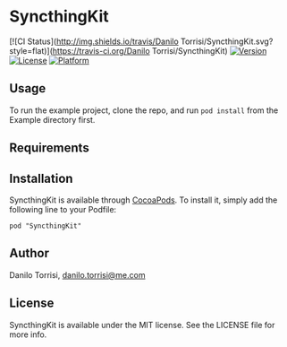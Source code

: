 # SyncthingKit

[![CI Status](http://img.shields.io/travis/Danilo Torrisi/SyncthingKit.svg?style=flat)](https://travis-ci.org/Danilo Torrisi/SyncthingKit)
[![Version](https://img.shields.io/cocoapods/v/SyncthingKit.svg?style=flat)](http://cocoadocs.org/docsets/SyncthingKit)
[![License](https://img.shields.io/cocoapods/l/SyncthingKit.svg?style=flat)](http://cocoadocs.org/docsets/SyncthingKit)
[![Platform](https://img.shields.io/cocoapods/p/SyncthingKit.svg?style=flat)](http://cocoadocs.org/docsets/SyncthingKit)

## Usage

To run the example project, clone the repo, and run `pod install` from the Example directory first.

## Requirements

## Installation

SyncthingKit is available through [CocoaPods](http://cocoapods.org). To install
it, simply add the following line to your Podfile:

    pod "SyncthingKit"

## Author

Danilo Torrisi, danilo.torrisi@me.com

## License

SyncthingKit is available under the MIT license. See the LICENSE file for more info.

